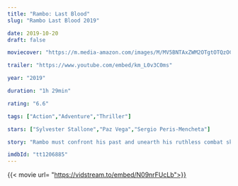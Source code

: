 ```yaml
---
title: "Rambo: Last Blood"
slug: "Rambo Last Blood 2019"

date: 2019-10-20
draft: false

moviecover: "https://m.media-amazon.com/images/M/MV5BNTAxZWM2OTgtOTQzOC00ZTI5LTgyYjktZTRhYWM4YWQxNWI0XkEyXkFqcGdeQXVyMjMwNDgzNjc@._V1_UX182_CR0,0,182,268_AL_.jpg"

trailer: "https://www.youtube.com/embed/km_L0v3C0ms"

year: "2019"

duration: "1h 29min"

rating: "6.6"

tags: ["Action","Adventure","Thriller"]

stars: ["Sylvester Stallone","Paz Vega","Sergio Peris-Mencheta"]

story: "Rambo must confront his past and unearth his ruthless combat skills to exact revenge in a final mission."

imdbId: "tt1206885"
---
```


{{< movie url= "https://vidstream.to/embed/N09nrFUcLb">}}
